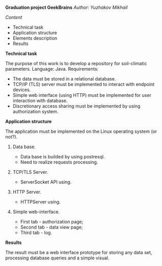 **Graduation project GeekBrains**
*Author: Yuzhakov Mikhail*

*Content*
* Technical task
* Application structure
* Elements description
* Results

__Technical task__

The purpose of this work is to develop a repository for soil-climatic parameters.
Language: Java.
Requirements:
- The data must be stored in a relational database.
- TCP/IP (TLS) server must be implemented to interact with endpoint devices.
- Simple web interface (using HTTP) must be implemented for user interaction with database.
- Discretionary access sharing must be implemented by using authorization system.

__Application structure__

The application must be implemented on the Linux operating system (or not?).
1. Data base.
    - Data base is builded by using postresql.
    - Need to realize requests processing.

2. TCP/TLS Server.
    - ServerSocket API using.

3. HTTP Server.
    - HTTPServer using.

4. Simple web-interface.
    - First tab - authorization page;
    - Second tab - data view page;
    - Third tab - log.

__Results__

The result must be a web interface prototype for storing any data set, processing database queries and a simple visual.
